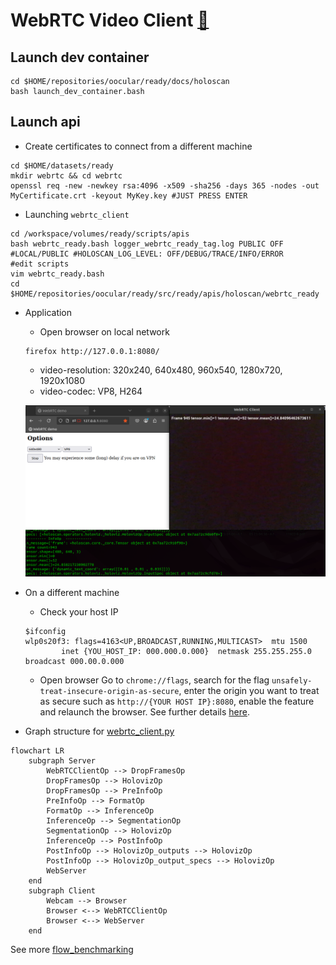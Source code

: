 # WebRTC Video Client [:link:](https://github.com/nvidia-holoscan/holohub/tree/main/applications/webrtc_video_client)

## Launch dev container
```
cd $HOME/repositories/oocular/ready/docs/holoscan
bash launch_dev_container.bash
```

## Launch api
* Create certificates to connect from a different machine
```
cd $HOME/datasets/ready
mkdir webrtc && cd webrtc
openssl req -new -newkey rsa:4096 -x509 -sha256 -days 365 -nodes -out MyCertificate.crt -keyout MyKey.key #JUST PRESS ENTER
```

* Launching `webrtc_client`
```
cd /workspace/volumes/ready/scripts/apis
bash webrtc_ready.bash logger_webrtc_ready_tag.log PUBLIC OFF #LOCAL/PUBLIC #HOLOSCAN_LOG_LEVEL: OFF/DEBUG/TRACE/INFO/ERROR
#edit scripts
vim webrtc_ready.bash
cd $HOME/repositories/oocular/ready/src/ready/apis/holoscan/webrtc_ready
```

* Application
	* Open browser on local network
	```
	firefox http://127.0.0.1:8080/
	```

	* video-resolution: 320x240, 640x480, 960x540, 1280x720, 1920x1080
	* video-codec: VP8, H264

	![fig](../figs/webrtc_app.png)


* On a different machine
	* Check your host IP
	```
	$ifconfig
	wlp0s20f3: flags=4163<UP,BROADCAST,RUNNING,MULTICAST>  mtu 1500
	        inet {YOU_HOST_IP: 000.000.0.000}  netmask 255.255.255.0  broadcast 000.00.0.000
	```

	* Open browser
	Go to `chrome://flags`, search for the flag `unsafely-treat-insecure-origin-as-secure`, enter the origin you want to treat as secure such as `http://{YOUR HOST IP}:8080`, enable the feature and relaunch the browser. See further details [here](https://github.com/nvidia-holoscan/holohub/tree/main/applications/webrtc_video_client).


* Graph structure for [webrtc_client.py](../../src/ready/apis/holoscan/webrtc/webrtc_client.py)
```mermaid
flowchart LR
    subgraph Server
        WebRTCClientOp --> DropFramesOp
        DropFramesOp --> HolovizOp
        DropFramesOp --> PreInfoOp
        PreInfoOp --> FormatOp
        FormatOp --> InferenceOp
        InferenceOp --> SegmentationOp
        SegmentationOp --> HolovizOp
        InferenceOp --> PostInfoOp
        PostInfoOp --> HolovizOp_outputs --> HolovizOp
        PostInfoOp --> HolovizOp_output_specs --> HolovizOp
        WebServer
    end
    subgraph Client
        Webcam --> Browser
        Browser <--> WebRTCClientOp
        Browser <--> WebServer
    end
```

See more [flow_benchmarking]( ../../data/webrtc/flow_benchmarking/)


